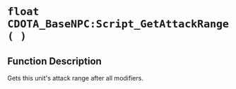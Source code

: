 # `float CDOTA_BaseNPC:Script_GetAttackRange( )`
## Function Description
Gets this unit's attack range after all modifiers.
